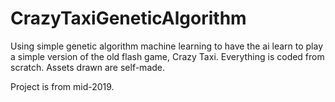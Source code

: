 # CrazyTaxiGeneticAlgorithm
Using simple genetic algorithm machine learning to have the ai learn to play a simple version of the old flash game, Crazy Taxi. Everything is coded from scratch. Assets drawn are self-made.

Project is from mid-2019.
